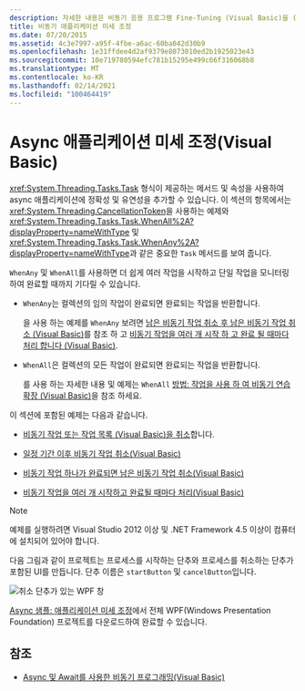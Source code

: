 ```yaml
---
description: 자세한 내용은 비동기 응용 프로그램 Fine-Tuning (Visual Basic)을 (를) 확인 하세요.
title: 비동기 애플리케이션 미세 조정
ms.date: 07/20/2015
ms.assetid: 4c3e7997-a95f-4fbe-a6ac-60ba042d30b9
ms.openlocfilehash: 1e31ffdee4d2af9379e8073010ed2b1925023e43
ms.sourcegitcommit: 10e719780594efc781b15295e499c66f316068b8
ms.translationtype: MT
ms.contentlocale: ko-KR
ms.lasthandoff: 02/14/2021
ms.locfileid: "100464419"
---
```

# <a name="fine-tuning-your-async-application-visual-basic"></a>Async 애플리케이션 미세 조정(Visual Basic)

<xref:System.Threading.Tasks.Task> 형식이 제공하는 메서드 및 속성을 사용하여 async 애플리케이션에 정확성 및 유연성을 추가할 수 있습니다. 이 섹션의 항목에서는 <xref:System.Threading.CancellationToken>을 사용하는 예제와 <xref:System.Threading.Tasks.Task.WhenAll%2A?displayProperty=nameWithType> 및 <xref:System.Threading.Tasks.Task.WhenAny%2A?displayProperty=nameWithType>과 같은 중요한 `Task` 메서드를 보여 줍니다.  
  
 `WhenAny` 및 `WhenAll`를 사용하면 더 쉽게 여러 작업을 시작하고 단일 작업을 모니터링하여 완료할 때까지 기다릴 수 있습니다.  
  
- `WhenAny`는 컬렉션의 임의 작업이 완료되면 완료되는 작업을 반환합니다.  
  
     을 사용 하는 예제를 `WhenAny` 보려면  [남은 비동기 작업 취소 후 남은 비동기 작업 취소 (Visual Basic)](cancel-remaining-async-tasks-after-one-is-complete.md)를 참조 하 고 [비동기 작업을 여러 개 시작 하 고 완료 될 때마다 처리 합니다 (Visual Basic)](start-multiple-async-tasks-and-process-them-as-they-complete.md).  
  
- `WhenAll`은 컬렉션의 모든 작업이 완료되면 완료되는 작업을 반환합니다.  
  
     를 사용 하는 자세한 내용 및 예제는 `WhenAll` [방법: 작업을 사용 하 여 비동기 연습 확장 (Visual Basic)](how-to-extend-the-async-walkthrough-by-using-task-whenall.md)을 참조 하세요.  
  
 이 섹션에 포함된 예제는 다음과 같습니다.  
  
- [비동기 작업 또는 작업 목록 (Visual Basic)을 취소](cancel-an-async-task-or-a-list-of-tasks.md)합니다.  
  
- [일정 기간 이후 비동기 작업 취소(Visual Basic)](cancel-async-tasks-after-a-period-of-time.md)  
  
- [비동기 작업 하나가 완료되면 남은 비동기 작업 취소(Visual Basic)](cancel-remaining-async-tasks-after-one-is-complete.md)  
  
- [비동기 작업을 여러 개 시작하고 완료될 때마다 처리(Visual Basic)](start-multiple-async-tasks-and-process-them-as-they-complete.md)  
  
> [!NOTE]
> 예제를 실행하려면 Visual Studio 2012 이상 및 .NET Framework 4.5 이상이 컴퓨터에 설치되어 있어야 합니다.  
  
 다음 그림과 같이 프로젝트는 프로세스를 시작하는 단추와 프로세스를 취소하는 단추가 포함된 UI를 만듭니다. 단추 이름은 `startButton` 및 `cancelButton`입니다.  
  
 ![취소 단추가 있는 WPF 창](./media/fine-tuning-your-async-application/cancellation-and-start-button.png "시작 및 중지 단추가 있는 대화 상자")  
  
 [Async 샘플: 애플리케이션 미세 조정](https://code.msdn.microsoft.com/Async-Fine-Tuning-Your-a676abea)에서 전체 WPF(Windows Presentation Foundation) 프로젝트를 다운로드하여 완료할 수 있습니다.  
  
## <a name="see-also"></a>참조

- [Async 및 Await를 사용한 비동기 프로그래밍(Visual Basic)](index.md)
